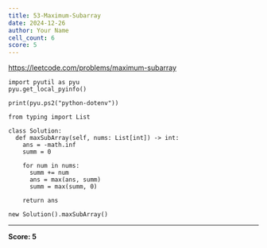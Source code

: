 ```yaml
---
title: 53-Maximum-Subarray
date: 2024-12-26
author: Your Name
cell_count: 6
score: 5
---
```


https://leetcode.com/problems/maximum-subarray


```
import pyutil as pyu
pyu.get_local_pyinfo()
```


```
print(pyu.ps2("python-dotenv"))
```


```
from typing import List
```


```
class Solution:
  def maxSubArray(self, nums: List[int]) -> int:
    ans = -math.inf
    summ = 0

    for num in nums:
      summ += num
      ans = max(ans, summ)
      summ = max(summ, 0)

    return ans
```


```
new Solution().maxSubArray()
```


---
**Score: 5**